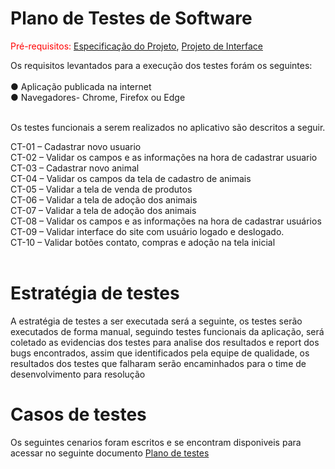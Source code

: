 # Plano de Testes de Software

<span style="color:red">Pré-requisitos: <a href="2-Especificação do Projeto.md"> Especificação do Projeto</a></span>, <a href="3-Projeto de Interface.md"> Projeto de Interface</a>

Os requisitos levantados para a execução dos testes forám os seguintes:<br><br>
●	Aplicação publicada na internet<br>
●	Navegadores- Chrome, Firefox ou Edge<br><br>

Os testes funcionais a serem realizados no aplicativo são descritos a seguir.

CT-01 – Cadastrar novo usuario<br>
CT-02 – Validar os campos e as informações na hora de cadastrar usuario<br>
CT-03 – Cadastrar novo animal<br>
CT-04 – Validar os campos da tela de cadastro de animais<br>
CT-05 – Validar a tela de venda de produtos <br>
CT-06 – Validar a tela de adoção dos animais <br>
CT-07 – Validar a tela de adoção dos animais <br>
CT-08 – Validar os campos e as informações na hora de cadastrar usuários<br>
CT-09 – Validar interface do site com usuário logado e deslogado.<br>
CT-10 – Validar botões contato, compras e adoção na tela inicial<br><br>


# Estratégia de testes<br>
 
 A estratégia de testes a ser executada será a seguinte, os testes serão executados de forma manual, seguindo testes funcionais da aplicação, será coletado as evidencias dos testes para analise dos resultados e report dos bugs encontrados, assim que identificados pela equipe de qualidade, os resultados dos testes que falharam serão encaminhados para o time de desenvolvimento para resolução
 
# Casos de testes<br>

Os seguintes cenarios foram escritos e se encontram disponiveis para acessar no seguinte documento <a href="Plano_de_testes.docx"> Plano de testes</a></span>
